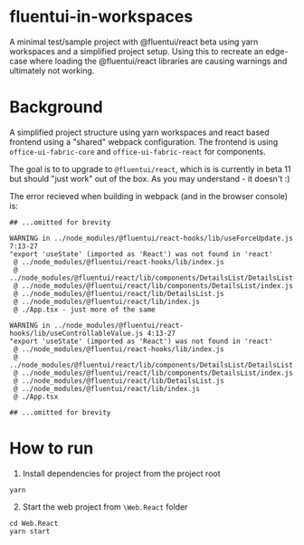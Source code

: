 # fluentui-in-workspaces
A minimal test/sample project with @fluentui/react beta using yarn workspaces and a simplified project setup. Using this to recreate an edge-case where loading the @fluentui/react libraries are causing warnings and ultimately not working.

# Background
A simplified project structure using yarn workspaces and react based frontend using a "shared" webpack configuration.
The frontend is using `office-ui-fabric-core` and `office-ui-fabric-react` for components.

The goal is to to upgrade to `@fluentui/react`, which is is currently in beta 11 but should "just work" out of the box. As you may understand - it doesn't :)

The error recieved when building in webpack (and in the browser console) is:

```shell
## ...omitted for brevity

WARNING in ../node_modules/@fluentui/react-hooks/lib/useForceUpdate.js 7:13-27
"export 'useState' (imported as 'React') was not found in 'react'
 @ ../node_modules/@fluentui/react-hooks/lib/index.js
 @ ../node_modules/@fluentui/react/lib/components/DetailsList/DetailsList.base.js
 @ ../node_modules/@fluentui/react/lib/components/DetailsList/index.js
 @ ../node_modules/@fluentui/react/lib/DetailsList.js
 @ ../node_modules/@fluentui/react/lib/index.js
 @ ./App.tsx - just more of the same

WARNING in ../node_modules/@fluentui/react-hooks/lib/useControllableValue.js 4:13-27
"export 'useState' (imported as 'React') was not found in 'react'
 @ ../node_modules/@fluentui/react-hooks/lib/index.js
 @ ../node_modules/@fluentui/react/lib/components/DetailsList/DetailsList.base.js
 @ ../node_modules/@fluentui/react/lib/components/DetailsList/index.js
 @ ../node_modules/@fluentui/react/lib/DetailsList.js
 @ ../node_modules/@fluentui/react/lib/index.js
 @ ./App.tsx

## ...omitted for brevity

```

# How to run
1. Install dependencies for project from the project root

```shell
yarn
```

2. Start the web project from `\Web.React` folder
```
cd Web.React
yarn start
```
